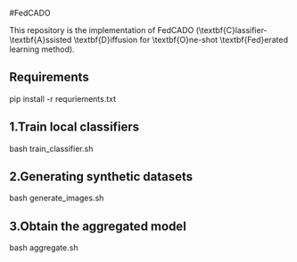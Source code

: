 #FedCADO

This repository is the implementation of FedCADO (\textbf{C}lassifier-\textbf{A}ssisted \textbf{D}iffusion for \textbf{O}ne-shot \textbf{Fed}erated learning method). 

## Requirements

pip install -r requriements.txt


## 1.Train local classifiers


bash train_classifier.sh


## 2.Generating synthetic datasets


bash generate_images.sh


## 3.Obtain the aggregated model


bash aggregate.sh